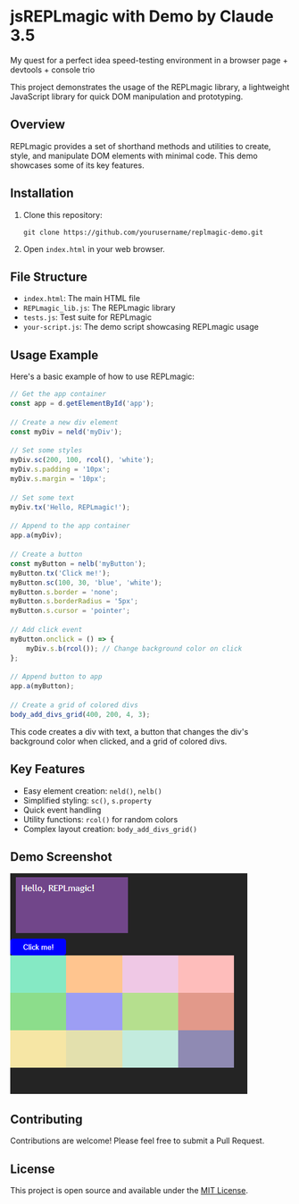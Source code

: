 # jsREPLmagic with Demo by Claude 3.5
My quest for a perfect idea speed-testing environment in a browser page + devtools + console trio

This project demonstrates the usage of the REPLmagic library, a lightweight JavaScript library for quick DOM manipulation and prototyping.

## Overview

REPLmagic provides a set of shorthand methods and utilities to create, style, and manipulate DOM elements with minimal code. This demo showcases some of its key features.

## Installation

1. Clone this repository:
   ```
   git clone https://github.com/yourusername/replmagic-demo.git
   ```
2. Open `index.html` in your web browser.

## File Structure

- `index.html`: The main HTML file
- `REPLmagic_lib.js`: The REPLmagic library
- `tests.js`: Test suite for REPLmagic
- `your-script.js`: The demo script showcasing REPLmagic usage

## Usage Example

Here's a basic example of how to use REPLmagic:

```javascript
// Get the app container
const app = d.getElementById('app');

// Create a new div element
const myDiv = neld('myDiv');

// Set some styles
myDiv.sc(200, 100, rcol(), 'white');
myDiv.s.padding = '10px';
myDiv.s.margin = '10px';

// Set some text
myDiv.tx('Hello, REPLmagic!');

// Append to the app container
app.a(myDiv);

// Create a button
const myButton = nelb('myButton');
myButton.tx('Click me!');
myButton.sc(100, 30, 'blue', 'white');
myButton.s.border = 'none';
myButton.s.borderRadius = '5px';
myButton.s.cursor = 'pointer';

// Add click event
myButton.onclick = () => {
    myDiv.s.b(rcol()); // Change background color on click
};

// Append button to app
app.a(myButton);

// Create a grid of colored divs
body_add_divs_grid(400, 200, 4, 3);
```

This code creates a div with text, a button that changes the div's background color when clicked, and a grid of colored divs.

## Key Features

- Easy element creation: `neld()`, `nelb()`
- Simplified styling: `sc()`, `s.property`
- Quick event handling
- Utility functions: `rcol()` for random colors
- Complex layout creation: `body_add_divs_grid()`

## Demo Screenshot

![REPLmagic Demo Screenshot](screenshot.png)

## Contributing

Contributions are welcome! Please feel free to submit a Pull Request.

## License

This project is open source and available under the [MIT License](LICENSE).
